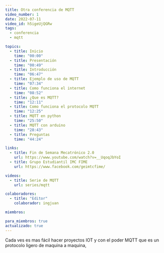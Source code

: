 ```yaml
---
title: Otra conferencia de MQTT 
video_number: 1
date: 2022-07-11
video_id: h5igeUjQGRw 
tags:
  - conferencia
  - mqtt

topics:
  - title: Inicio
    time: "00:00"
  - title: Presentación
    time: "00:49"
  - title: Introducción
    time: "06:47"
  - title: Ejemplo de uso de MQTT
    time: "07:34"
  - title: Como funciona el internet
    time: "08:52"
  - title: ¿Que es MQTT?
    time: "12:11"
  - title: Como funciona el protocolo MQTT
    time: "12:25"
  - title: MQTT en python
    time: "25:50"
  - title: MQTT con arduino
    time: "28:43"
  - title: Preguntas
    time: "44:24"

links:
  - title: Fin de Semana Mecatrónico 2.0
    url: https://www.youtube.com/watch?v=__UqoqJbYoI
  - title: Grupo Estudiantil IMC FIME
    url: https://www.facebook.com/geimtcfime/

videos:
  - title: Serie de MQTT
    url: series/mqtt

colaboradores:
  - title: "Editor"
    colaborador: ingjuan

miembros:

para_miembros: true
actualizado: true
---
```


Cada ves es mas fácil hacer proyectos IOT y con el poder MQTT que es un protocolo ligero de maquina a maquina,
